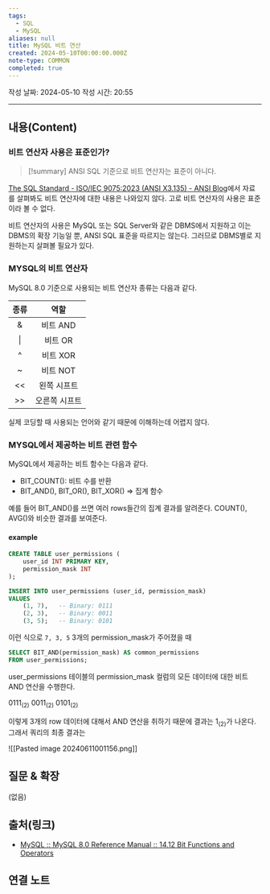 ```yaml
---
tags:
  - SQL
  - MySQL
aliases: null
title: MySQL 비트 연산
created: 2024-05-10T00:00:00.000Z
note-type: COMMON
completed: true
---
```

작성 날짜: 2024-05-10
작성 시간: 20:55



----
## 내용(Content)

### 비트 연산자 사용은 표준인가?

>[!summary]
> ANSI SQL 기준으로 비트 연산자는 표준이 아니다.

[The SQL Standard - ISO/IEC 9075:2023 (ANSI X3.135) - ANSI Blog](https://blog.ansi.org/sql-standard-iso-iec-9075-2023-ansi-x3-135/)에서 자료를 살펴봐도 비트 연산자에 대한 내용은 나와있지 않다. 고로 비트 연산자의 사용은 표준이라 볼 수 없다.

비트 연산자의 사용은 MySQL 또는 SQL Server와 같은 DBMS에서 지원하고 이는 DBMS의 확장 기능일 뿐, ANSI SQL 표준을 따르지는 않는다. 그러므로 DBMS별로 지원하는지 살펴볼 필요가 있다.

### MYSQL의 비트 연산자

MySQL 8.0 기준으로 사용되는 비트 연산자 종류는 다음과 같다.


| 종류  |   역할    |
| :-: | :-----: |
|  &  | 비트 AND  |
| \|  |  비트 OR  |
|  ^  | 비트 XOR  |
|  ~  | 비트 NOT  |
| <<  | 왼쪽 시프트  |
| >>  | 오른쪽 시프트 |

실제 코딩할 때 사용되는 언어와 같기 때문에 이해하는데 어렵지 않다.

### MYSQL에서 제공하는 비트 관련 함수

MySQL에서 제공하는 비트 함수는 다음과 같다.

- BIT_COUNT(): 비트 수를 반환
- BIT_AND(), BIT_OR(), BIT_XOR() => 집계 함수

예를 들어 BIT_AND()를 쓰면 여러 rows들간의 집계 결과를 알려준다. COUNT(), AVG()와 비슷한 결과를 보여준다.

#### example

```sql
CREATE TABLE user_permissions (
    user_id INT PRIMARY KEY,
    permission_mask INT
);
```

```sql
INSERT INTO user_permissions (user_id, permission_mask)
VALUES
    (1, 7),   -- Binary: 0111
    (2, 3),   -- Binary: 0011
    (3, 5);   -- Binary: 0101
```

이런 식으로  `7, 3, 5` 3개의 permission_mask가 주어졌을 때

```sql
SELECT BIT_AND(permission_mask) AS common_permissions
FROM user_permissions;
```

user_permissions 테이블의 permission_mask 컬럼의 모든 데이터에 대한 비트 AND 연산을 수행한다.

$0111_{(2)}$
$0011_{(2)}$
$0101_{(2)}$

이렇게 3개의 row 데이터에 대해서 AND 연산을 취하기 때문에 결과는 $1_{(2)}$가 나온다.  그래서 쿼리의 최종 결과는 

![[Pasted image 20240611001156.png]]



## 질문 & 확장

(없음)

## 출처(링크)

- [MySQL :: MySQL 8.0 Reference Manual :: 14.12 Bit Functions and Operators](https://dev.mysql.com/doc/refman/8.0/en/bit-functions.html)

## 연결 노트
